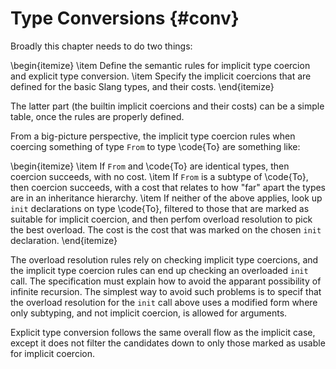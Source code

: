 Type Conversions {#conv}
================

<div class=issue>
Broadly this chapter needs to do two things:

\begin{itemize}
\item Define the semantic rules for implicit type coercion and explicit type conversion.
\item Specify the implicit coercions that are defined for the basic Slang types, and their costs.
\end{itemize}

The latter part (the builtin implicit coercions and their costs) can be a simple table, once the rules are properly defined.

From a big-picture perspective, the implicit type coercion rules when coercing something of type `From` to type \code{To} are something like:

\begin{itemize}
\item If `From` and \code{To} are identical types, then coercion succeeds, with no cost.
\item If `From` is a subtype of \code{To}, then coercion succeeds, with a cost that relates to how "far" apart the types are in an inheritance hierarchy.
\item If neither of the above applies, look up `init` declarations on type \code{To}, filtered to those that are marked as suitable for implicit coercion, and then perfom overload resolution to pick the best overload. The cost is the cost that was marked on the chosen `init` declaration.
\end{itemize}

The overload resolution rules rely on checking implicit type coercions, and the implicit type coercion rules can end up checking an overloaded `init` call.
The specification must explain how to avoid the apparant possibility of infinite recursion.
The simplest way to avoid such problems is to specif that the overload resolution for the `init` call above uses a modified form where only subtyping, and not implicit coercion, is allowed for arguments.

Explicit type conversion follows the same overall flow as the implicit case, except it does not filter the candidates down to only those marked as usable for implicit coercion.
</div>